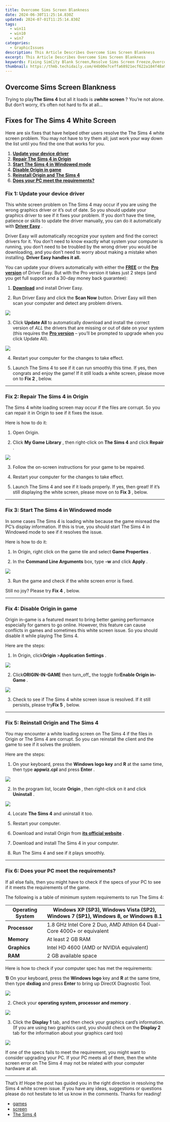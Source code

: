 ```yaml
---
title: Overcome Sims Screen Blankness
date: 2024-06-30T11:25:14.830Z
updated: 2024-07-01T11:25:14.830Z
tags:
  - win11
  - win10
  - win7
categories:
  - GraphicIssues
description: This Article Describes Overcome Sims Screen Blankness
excerpt: This Article Describes Overcome Sims Screen Blankness
keywords: Fixing SimCity Blank Screen,Resolve Sims Screen Freeze,Overcome Sim Game Blackout,Cure Pixelated Screens in Simulators,Eradicate Simulator Blackout Issues,Solutions for Simulated Screen White Out,Troubleshoot Blank Screens in Simulation Games
thumbnail: https://thmb.techidaily.com/44b00e7ceffa68921ecf622a184f48a9d902f80a57b12969c744bb786188a75e.png
---
```


## Overcome Sims Screen Blankness

 Trying to play**The Sims 4** but all it loads is a**white screen** ? You’re not alone. But don’t worry, it’s often not hard to fix at all…

## Fixes for The Sims 4 White Screen

 Here are six fixes that have helped other users resolve the The Sims 4 white screen problem. You may not have to try them all; just work your way down the list until you find the one that works for you.

1. **[Update your device driver](#F1)**
2. **[Repair The Sims 4 in Origin](#F2)**
3. **[Start The Sims 4 in Windowed mode](#F3)**
4. **[Disable Origin in game](#F4)**
5. **[Reinstall Origin and The Sims 4](#F5)**
6. **[Does your PC meet the requirements?](#F6)**

### Fix 1: Update your device driver

 This white screen problem on The Sims 4 may occur if you are using the wrong graphics driver or it’s out of date. So you should update your graphics driver to see if it fixes your problem. If you don’t have the time, patience or skills to update the driver manually, you can do it automatically with **[Driver Easy](https://tools.techidaily.com/drivereasy/download/)**  .

 Driver Easy will automatically recognize your system and find the correct drivers for it. You don’t need to know exactly what system your computer is running, you don’t need to be troubled by the wrong driver you would be downloading, and you don’t need to worry about making a mistake when installing. **Driver Easy handles it all.**

 You can update your drivers automatically with either the **[FREE](https://tools.techidaily.com/drivereasy/download/)**  or the **[Pro version](https://tools.techidaily.com/drivereasy/download/)**  of Driver Easy. But with the Pro version it takes just 2 steps (and you get full support and a 30-day money back guarantee):

 1) **[Download](https://tools.techidaily.com/drivereasy/download/)** [](https://tools.techidaily.com/drivereasy/download/) and install Driver Easy.

 2) Run Driver Easy and click the **Scan Now** button. Driver Easy will then scan your computer and detect any problem drivers.

![](https://images.drivereasy.com/wp-content/uploads/2019/08/image-285.png)

 3) Click **Update All** to automatically download and install the correct version of _ALL_ the drivers that are missing or out of date on your system (this requires the **[Pro version](https://tools.techidaily.com/drivereasy/download/)**  – you’ll be prompted to upgrade when you click Update All).

![](https://images.drivereasy.com/wp-content/uploads/2019/08/image-283.png)

4) Restart your computer for the changes to take effect.

5) Launch The Sims 4 to see if it can run smoothly this time. If yes, then congrats and enjoy the game! If it still loads a white screen, please move on to **Fix 2** , below.

---

### Fix 2: Repair The Sims 4 in Origin

 The Sims 4 white loading screen may occur if the files are corrupt. So you can repair it in Origin to see if it fixes the issue.

Here is how to do it:

1) Open Origin.

2) Click **My Game Library** , then right-click on **The Sims 4** and click **Repair** .

![](https://images.drivereasy.com/wp-content/uploads/2019/09/image-916.png)

3) Follow the on-screen instructions for your game to be repaired.

4) Restart your computer for the changes to take effect.

5) Launch The Sims 4 and see if it loads properly. If yes, then great! If it’s still displaying the white screen, please move on to **Fix 3** , below.

---

### Fix 3: Start The Sims 4 in Windowed mode

 In some cases The Sims 4 is loading white because the game misread the PC’s display information. If this is true, you should start The Sims 4 in Windowed mode to see if it resolves the issue.

Here is how to do it:

 1) In Origin, right click on the game tile and select **Game Properties** .

 2) In the **Command Line Arguments** box, type **\-w** and click **Apply** .

![](https://images.drivereasy.com/wp-content/uploads/2019/09/image-1007.png)

3) Run the game and check if the white screen error is fixed.

 Still no joy? Please try **Fix 4** , below.

---

### Fix 4: Disable Origin in game

 Origin in-game is a featured meant to bring better gaming performance especially for gamers to go online. However, this feature can cause conflicts in games and sometimes this white screen issue. So you should disable it while playing The Sims 4.

Here are the steps:

 1) In Origin, click**Origin** \>**Application Settings** .

![](https://images.drivereasy.com/wp-content/uploads/2019/10/image-292.png)

 2) Click**ORIGIN-IN-GAME** then turn_off_ the toggle for**Enable Origin in-Game** .

![](https://images.drivereasy.com/wp-content/uploads/2019/10/image-293-1024x529.png)

 3) Check to see if The Sims 4 white screen issue is resolved. If it still persists, please try**Fix 5** , below.

---

### Fix 5: Reinstall Origin and The Sims 4

 You may encounter a white loading screen on The Sims 4 if the files in Origin or The Sims 4 are corrupt. So you can reinstall the client and the game to see if it solves the problem.

Here are the steps:

 1) On your keyboard, press the **Windows logo key** and **R** at the same time, then type **appwiz.cpl** and press **Enter** .

![](https://images.drivereasy.com/wp-content/uploads/2019/10/image-174.png)

 2) In the program list, locate **Origin** , then right-click on it and click **Uninstall** .

![](https://images.drivereasy.com/wp-content/uploads/2019/10/image-175-1024x499.png)

 4) Locate **The Sims 4** and uninstall it too.

 5) Restart your computer.

 6) Download and install Origin from [](https://www.origin.com/) **[its official website](https://www.origin.com/)**  .

 7) Download and install The Sims 4 in your computer.

 8) Run The Sims 4 and see if it plays smoothly.

---

### Fix 6: Does your PC meet the requirements?

 If all else fails, then you might have to check if the specs of your PC to see if it meets the requirements of the game.

 The following is a table of minimum system requirements to run The Sims 4:

| **Operating System** | Windows XP (SP3), Windows Vista (SP2), Windows 7 (SP1), Windows 8, or Windows 8.1 |
| -------------------- | --------------------------------------------------------------------------------- |
| **Processor**        | 1.8 GHz Intel Core 2 Duo, AMD Athlon 64 Dual-Core 4000+ or equivalent             |
| **Memory**           | At least 2 GB RAM                                                                 |
| **Graphics**         | Intel HD 4600 (AMD or NVIDIA equivalent)                                          |
| **RAM**              | 2 GB available space                                                              |

Here is how to check if your computer spec has met the requirements:

**1)**  On your keyboard, press the **Windows logo**  key and **R** at the same time, then type **dxdiag** and press **Enter** to bring up DirectX Diagnostic Tool.

![](https://images.drivereasy.com/wp-content/uploads/2019/09/image-957.png)

 2) Check your **operating system, processor and memory** .

![](https://images.drivereasy.com/wp-content/uploads/2019/09/image-960.png)

 3) Click the **Display** **1**  tab, and then check your graphics card’s information. (If you are using two graphics card, you should check on the **Display 2** tab for the information about your graphics card too)

![](https://images.drivereasy.com/wp-content/uploads/2019/09/image-959.png)

 If one of the specs fails to meet the requirement, you might want to consider upgrading your PC. If your PC meets all of them, then the white screen error on The Sims 4 may not be related with your computer hardware at all.

---

 That’s it! Hope the post has guided you in the right direction in resolving the Sims 4 white screen issue. If you have any ideas, suggestions or questions please do not hesitate to let us know in the comments. Thanks for reading!

* [games](https://tools.techidaily.com/drivereasy/download/)
* [screen](https://tools.techidaily.com/drivereasy/download/)
* [The Sims 4](https://tools.techidaily.com/drivereasy/download/)

<ins class="adsbygoogle"
     style="display:block"
     data-ad-format="autorelaxed"
     data-ad-client="ca-pub-7571918770474297"
     data-ad-slot="1223367746"></ins>



<ins class="adsbygoogle"
     style="display:block"
     data-ad-client="ca-pub-7571918770474297"
     data-ad-slot="8358498916"
     data-ad-format="auto"
     data-full-width-responsive="true"></ins>


